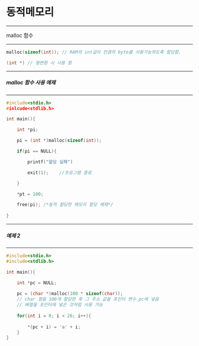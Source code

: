 # 동적메모리

---

malloc 함수

---

```c
malloc(sizeof(int)); // RAM의 int길이 만큼의 byte를 사용가능하도록 할당함.

(int *)	// 형변환 시 사용 함
```

---

##### malloc 함수 사용 예제

---

```c
#include<stdio.h>
#inlcude<stdlib.h>

int main(){

	int *pi;

	pi = (int *)malloc(sizeof(int));

	if(pi == NULL){

		printf("할당 실패")

		exit(1);	//프로그램 종료

	}

	*pt = 100;

	free(pi); /*동적 할당한 메모리 할당 해제*/
	
}
```

---

##### 예제 2

---

```c
#include<stdio.h>
#include<stdlib.h>

int main(){

	int *pc = NULL;
	
	pc = (char *)malloc(100 * sizeof(char));	
    // char 형을 100개 할당한 후 그 주소 값을 포인터 변수 pc에 넣음
    // 배열을 포인터에 넣은 것처럼 사용 가능
    
    for(int i = 0; i < 26; i++){
        
        *(pc + i) = 'a' + i;
    }
}


```

